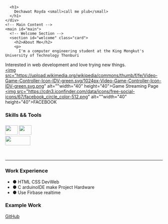       <h1>
        Dechawat Royda <small>call me plub</small>
      </h1>
    </div>
    <!-- Main Content -->
    <main id="main">
      <!-- Welcome Section -->
      <section id="welcome" class="card">
        <h2>About Me</h2>
        <p>
          I'm a computer engineering student at the King Mongkut's University of Technology Thonburi
Interested in web development and love trying new things. <br />
          <a href="https://www.facebook.com/P-lub-Gaming-102563579143297" class="text-center"><img src="https://upload.wikimedia.org/wikipedia/commons/thumb/f/fe/Video-Game-Controller-Icon-IDV-green.svg/1024px-Video-Game-Controller-Icon-IDV-green.svg.png" alt=""width="40" height="40">Game Streaming Page
          </a>
          <a href="https://www.facebook.com/profile.php?id=100017935664780" class="text-center">
           <img src="https://cdn3.iconfinder.com/data/icons/free-social-icons/67/facebook_circle_color-512.png" alt=""width="40" height="40">FACEBOOK</a>        
        </p>
      </section>
      <!-- Blog Section -->
      <section id="blog">
        <!-- Article One -->
        <article class="article">
          <h3 align="left"> Skills && Tools</h3>
          <h1 align="left" dir="auto">
            <a href="https://www.arduino.cc" rel="nofollow"> 
                <img src="https://upload.wikimedia.org/wikipedia/commons/thumb/8/87/Arduino_Logo.svg/1024px-Arduino_Logo.svg.png" alt="" width="40" height="30" style="max-width: 100%;"></a>
            <a href="https://code.visualstudio.com" rel="nofollow"> 
                <img src="https://cdn.icon-icons.com/icons2/2107/PNG/512/file_type_vscode_icon_130084.png" alt="" width="40" height="30" style="max-width: 100%;"></a>  
            <a href="https://console.firebase.google.com" rel="nofollow"> 
                <img src="https://upload.wikimedia.org/wikipedia/commons/thumb/3/37/Firebase_Logo.svg/1280px-Firebase_Logo.svg.png" alt="" width="80" height="30" style="max-width: 100%;"></a>  
            </h1>   
        </article>
        <hr>
        <!-- Article Two -->
        <article class="article">
          <h3>Work Experience</h3>
          <p>
            <ul>
              <li>● HTML CSS DevWeb</li>
              <li>● C arduinoIDE make Project Hardware</li>
              <li>● Use Firbase realtime</li>
            </ul>
          <h3>Example Work</h3>
            <a href="">GitHub</a>
